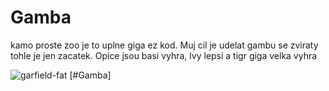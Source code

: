 # Gamba

kamo proste zoo je to uplne giga ez kod. Muj cil je udelat gambu se zviraty tohle je jen zacatek. Opice jsou basi vyhra, lvy lepsi a tigr giga velka vyhra




![garfield-fat](https://github.com/user-attachments/assets/b43cedf0-64d1-4545-bb11-55a486b1432c)
[#Gamba]
